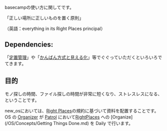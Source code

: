 basecampの使い方に関してです。

「正しい場所に正しいものを置く原則」

（英語：everything in its Right Places principal）

## Dependencies: 
「[定置管理](https://www.google.co.jp/search?client=safari&rls=en&q=%E5%AE%9A%E7%BD%AE%E7%AE%A1%E7%90%86&ie=UTF-8&oe=UTF-8&gfe_rd=cr&ei=u7dZVoWBMemN8QeumobwBw
)」や「[かんばん方式と見える化](https://www.google.co.jp/search?client=safari&rls=en&q=%E5%AE%9A%E7%BD%AE%E7%AE%A1%E7%90%86&ie=UTF-8&oe=UTF-8&gfe_rd=cr&ei=u7dZVoWBMemN8QeumobwBw#newwindow=1&q=%E5%AE%9A%E7%BD%AE%E7%AE%A1%E7%90%86+%E3%83%88%E3%83%A8%E3%82%BF
)」等でぐぐっていただくといろいろでてきます。

## 目的
モノ探しの時間、ファイル探しの時間が非常に短くなり、ストレスレスになる、ということです。


new_osにおいては、[Right Places](/OS/Conventions/RightPlaces)の規約に基づいて資料を配置することです。
OS の [Organizer](/OS/Organizer) が [Patrol](/OS/Patrol) において[RightPlaces](/OS/Organizer/RightPlaces) への [Organize](/OS/Concepts/Getting Things Done.md) を Daily で行います。